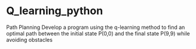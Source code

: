 # Q_learning_python
Path Planning 
Develop a program using the q-learning method to find an optimal path between the initial state P(0,0) and the final state P(9,9) while avoiding obstacles
